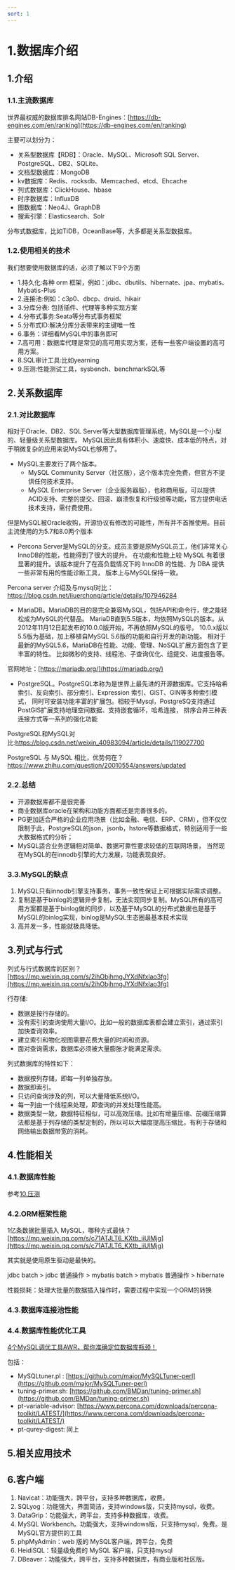 ```yaml
---
sort: 1
---
```

# 1.数据库介绍

## 1.介绍

### 1.1.主流数据库
世界最权威的数据库排名网站DB-Engines：[https://db-engines.com/en/ranking](https://db-engines.com/en/ranking)

主要可以划分为：
- 关系型数据库【RDB】：Oracle、MySQL、Microsoft SQL Server、PostgreSQL、DB2、SQLite、
- 文档型数据库：MongoDB
- kv数据库：Redis、rocksdb、Memcached、etcd、Ehcache
- 列式数据库：ClickHouse、hbase
- 时序数据库：InfluxDB
- 图数据库：Neo4J、GraphDB
- 搜索引擎：Elasticsearch、Solr

分布式数据库，比如TiDB，OceanBase等，大多都是关系型数据库。

### 1.2.使用相关的技术
我们想要使用数据库的话，必须了解以下9个方面

- 1.持久化:各种 orm 框架，例如：jdbc、dbutils、hibernate、jpa、mybatis、Mybatis-Plus
- 2.连接池:例如：c3p0、dbcp、druid、hikair
- 3.分库分表: 包括插件、代理等多种实现方案
- 4.分布式事务:Seata等分布式事务框架
- 5.分布式ID:解决分库分表带来的主键唯一性
- 6.事务：详细看MySQL中的事务即可
- 7.高可用：数据库代理是常见的高可用实现方案，还有一些客户端设置的高可用方案。
- 8.SQL审计工具:比如yearning
- 9.压测:性能测试工具，sysbench、benchmarkSQL等

## 2.关系数据库

### 2.1.对比数据库

相对于Oracle、DB2、SQL Server等大型数据库管理系统，MySQL是一个小型的、轻量级关系型数据库。
MySQL因此具有体积小、速度快、成本低的特点，对于稍微复杂的应用来说MySQL也够用了。

- MySQL主要发行了两个版本。
  - MySQL Community Server（社区版），这个版本完全免费，但官方不提供任何技术支持。 
  - MySQL Enterprise Server（企业服务器版），也称商用版，可以提供ACID支持、完整的提交、回滚、崩溃恢复和行级锁等功能，官方提供电话技术支持，需付费使用。

但是MySQL被Oracle收购，开源协议有修改的可能性，所有并不首推使用。目前主流使用的为5.7和8.0两个版本

- Percona Server是MySQL的分支。成员主要是原MySQL员工，他们非常关心InnoDB的性能，性能得到了很大的提升。 
    在功能和性能上较 MySQL 有着很显著的提升。该版本提升了在高负载情况下的 InnoDB 的性能、为 DBA 提供一些非常有用的性能诊断工具，
    版本上与MySQL保持一致。

Percona server 介绍及与mysql对比：https://blog.csdn.net/liuerchong/article/details/107946284

- MariaDB。MariaDB的目的是完全兼容MySQL，包括API和命令行，使之能轻松成为MySQL的代替品。 
  MariaDB直到5.5版本，均依照MySQL的版本。从2012年11月12日起发布的10.0.0版开始，不再依照MySQL的版号。
  10.0.x版以5.5版为基础，加上移植自MySQL 5.6版的功能和自行开发的新功能。 
  相对于最新的MySQL5.6，MariaDB在性能、功能、管理、NoSQL扩展方面包含了更丰富的特性。
  比如微秒的支持、线程池、子查询优化、组提交、进度报告等。
  
官网地址：[https://mariadb.org/](https://mariadb.org/)

- PostgreSQL。PostgreSQL本称为是世界上最先进的开源数据库。它支持哈希索引、反向索引、部分索引、Expression 索引、GiST、GIN等多种索引模式，
  同时可安装功能丰富的扩展包。相较于Mysql，PostgreSQ支持通过PostGIS扩展支持地理空间数据、支持嵌套循环，哈希连接，
  排序合并三种表连接方式等一系列的强化功能

PostgreSQL和MySQL对比:https://blog.csdn.net/weixin_40983094/article/details/119027700

PostgreSQL 与 MySQL 相比，优势何在？https://www.zhihu.com/question/20010554/answers/updated


### 2.2.总结

- 开源数据库都不是很完善
- 商业数据库oracle在架构和功能方面都还是完善很多的。
- PG更加适合严格的企业应用场景（比如金融、电信、ERP、CRM），但不仅仅限制于此，PostgreSQL的json，jsonb，hstore等数据格式，特别适用于一些大数据格式的分析；
- MySQL适合业务逻辑相对简单、数据可靠性要求较低的互联网场景， 当然现在MySQL的在innodb引擎的大力发展，功能表现良好。

### 3.3.MySQL的缺点

1. MySQL只有innodb引擎支持事务，事务一致性保证上可根据实际需求调整。
2. 复制是基于binlog的逻辑异步复制，无法实现同步复制。MySQL所有的高可用方案都是基于binlog做的同步，以及基于MySQL的分布式数据也是基于MySQL的binlog实现，binlog是MySQL生态圈最基本技术实现
3. 高并发一多，性能就极具降低。

## 3.列式与行式

列式与行式数据库的区别？[https://mp.weixin.qq.com/s/2ihObjhmgJYXdNfxlao3fg](https://mp.weixin.qq.com/s/2ihObjhmgJYXdNfxlao3fg)

行存储:
- 数据是按行存储的。
- 没有索引的查询使用大量I/O。比如一般的数据库表都会建立索引，通过索引加快查询效率。
- 建立索引和物化视图需要花费大量的时间和资源。
- 面对查询需求，数据库必须被大量膨胀才能满足需求。

列式数据库的特性如下：
- 数据按列存储，即每一列单独存放。
- 数据即索引。
- 只访问查询涉及的列，可以大量降低系统I/O。
- 每一列由一个线程来处理，即查询的并发处理性能高。
- 数据类型一致，数据特征相似，可以高效压缩。比如有增量压缩、前缀压缩算法都是基于列存储的类型定制的，所以可以大幅度提高压缩比，有利于存储和网络输出数据带宽的消耗。

## 4.性能相关

### 4.1.数据库性能

参考[10.压测](article/7.数据库/10.压测/10.压测)

### 4.2.ORM框架性能

1亿条数据批量插入 MySQL，哪种方式最快？[https://mp.weixin.qq.com/s/c71ATJLT6_KXtb_iiUlMjg](https://mp.weixin.qq.com/s/c71ATJLT6_KXtb_iiUlMjg)

其实就是使用原生驱动是最快的。

jdbc batch > jdbc 普通操作 > mybatis batch > mybatis 普通操作 > hibernate

性能损耗：处理大批量的数据插入操作时，需要过程中实现一个ORM的转换   


### 4.3.数据库连接池性能


### 4.4.数据库性能优化工具

[4个MySQL调优工具AWR，帮你准确定位数据库瓶颈！](https://zhuanlan.zhihu.com/p/449455802)

包括：
- MySQLtuner.pl : [https://github.com/major/MySQLTuner-perl](https://github.com/major/MySQLTuner-perl)
- tuning-primer.sh: [https://github.com/BMDan/tuning-primer.sh](https://github.com/BMDan/tuning-primer.sh)
- pt-variable-advisor: [https://www.percona.com/downloads/percona-toolkit/LATEST/](https://www.percona.com/downloads/percona-toolkit/LATEST/)
- pt-qurey-digest: 同上

## 5.相关应用技术



## 6.客户端
1. Navicat：功能强大，跨平台，支持多种数据库，收费。
2. SQLyog：功能强大，界面简洁，支持windows版，只支持mysql，收费。
3. DataGrip：功能强大，跨平台，支持多种数据库，收费。
4. MySQL Workbench。功能强大，支持windows版，只支持mysql，免费。是MySQL官方提供的工具
5. phpMyAdmin：web 版的 MySQL客户端，跨平台，免费
6. HeidiSQL：轻量级免费的 MySQL 客户端，只支持mysql
7. DBeaver：功能强大，跨平台，支持多种数据库，有商业版和社区版。


